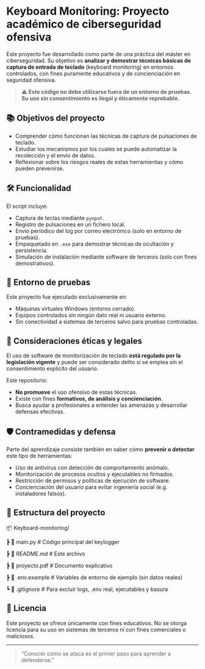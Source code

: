# Keyboard Monitoring: Proyecto académico de ciberseguridad ofensiva

Este proyecto fue desarrollado como parte de una práctica del máster en ciberseguridad. Su objetivo es **analizar y demostrar técnicas básicas de captura de entrada de teclado** (keyboard monitoring) en entornos controlados, con fines puramente educativos y de concienciación en seguridad ofensiva.

> ⚠️ **Este código no debe utilizarse fuera de un entorno de pruebas. Su uso sin consentimiento es ilegal y éticamente reprobable.**

## 📚 Objetivos del proyecto

- Comprender cómo funcionan las técnicas de captura de pulsaciones de teclado.
- Estudiar los mecanismos por los cuales se puede automatizar la recolección y el envío de datos.
- Reflexionar sobre los riesgos reales de estas herramientas y cómo pueden prevenirse.

## 🛠️ Funcionalidad

El script incluye:

- Captura de teclas mediante `pynput`.
- Registro de pulsaciones en un fichero local.
- Envío periódico del log por correo electrónico (solo en entorno de pruebas).
- Empaquetado en `.exe` para demostrar técnicas de ocultación y persistencia.
- Simulación de instalación mediante software de terceros (solo con fines demostrativos).

## 🔬 Entorno de pruebas

Este proyecto fue ejecutado exclusivamente en:

- Máquinas virtuales Windows (entorno cerrado).
- Equipos controlados sin ningún dato real ni usuario externo.
- Sin conectividad a sistemas de terceros salvo para pruebas controladas.

## 🧭 Consideraciones éticas y legales

El uso de software de monitorización de teclado **está regulado por la legislación vigente** y puede ser considerado delito si se emplea sin el consentimiento explícito del usuario.

Este repositorio:

- **No promueve** el uso ofensivo de estas técnicas.
- Existe con fines **formativos, de análisis y concienciación**.
- Busca ayudar a profesionales a entender las amenazas y desarrollar defensas efectivas.

## 🛡️ Contramedidas y defensa

Parte del aprendizaje consiste también en saber cómo **prevenir o detectar** este tipo de herramientas:

- Uso de antivirus con detección de comportamiento anómalo.
- Monitorización de procesos ocultos y ejecutables no firmados.
- Restricción de permisos y políticas de ejecución de software.
- Concienciación del usuario para evitar ingeniería social (e.g. instaladores falsos).

## 📁 Estructura del proyecto

📦 Keyboard-monitoring/

┣ 📜 main.py # Código principal del keylogger

┣ 📜 README.md # Este archivo

┣ 📄 proyecto.pdf          # Documento explicativo

┣ 📄 .env.example          # Variables de entorno de ejemplo (sin datos reales)

┗ 📄 .gitignore            # Para excluir logs, .env real, ejecutables y basura

## 📄 Licencia

Este proyecto se ofrece únicamente con fines educativos. No se otorga licencia para su uso en sistemas de terceros ni con fines comerciales o maliciosos.

---

> “Conocer cómo se ataca es el primer paso para aprender a defenderse.”

